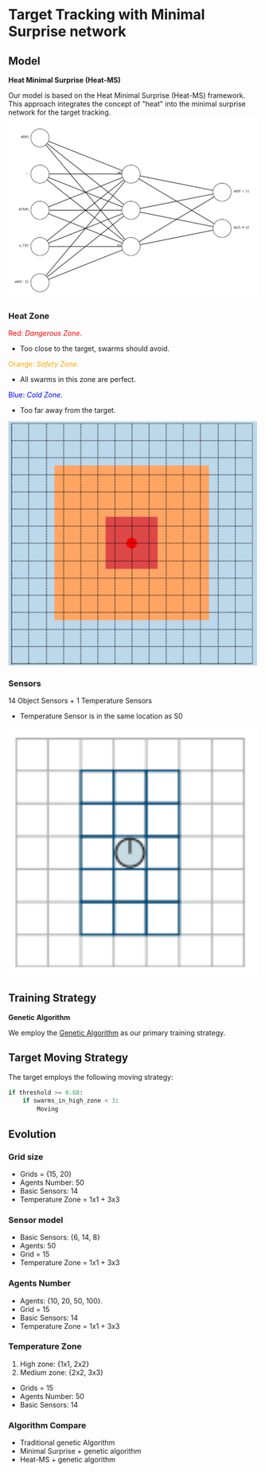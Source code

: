 # Target Tracking with Minimal Surprise network

## Model

**Heat Minimal Surprise (Heat-MS)**

Our model is based on the Heat Minimal Surprise (Heat-MS) framework. This approach integrates the concept of "heat" into the minimal surprise network for the target tracking. <br/>
<img src="/img/Action_net.png" alt="Action network" width="500"/>

### Heat Zone
<span style="color:red">Red: *Dangerous Zone*.</span> 
- Too close to the target, swarms should avoid. 

<span style="color:orange">Orange: *Safety Zone*.</span> 
- All swarms in this zone are perfect. 

<span style="color:blue">Blue: *Cold Zone*.</span> 
- Too far away from the target.

<img src="/img/Heat_Zone.png" alt="Heat Zones" width="500"/>

### Sensors
14 Object Sensors + 1 Temperature Sensors
- Temperature Sensor is in the same location as S0
<img src="/img/14 sensors.png" alt="Heat Zones" width="500"/>

## Training Strategy

**Genetic Algorithm**

We employ the [Genetic Algorithm](https://en.wikipedia.org/wiki/Genetic_algorithm) as our primary training strategy.

## Target Moving Strategy

The target employs the following moving strategy:

```python
if threshold >= 0.68:
    if swarms_in_high_zone < 3:
        Moving
```

## Evolution
### Grid size

- Grids = {15, 20}
- Agents Number: 50 
- Basic Sensors: 14
- Temperature Zone = 1x1 + 3x3

### Sensor model

- Basic Sensors: {6, 14, 8}
- Agents: 50
- Grid = 15
- Temperature Zone = 1x1 + 3x3

### Agents Number

- Agents: {10, 20, 50, 100}. 
- Grid = 15
- Basic Sensors: 14
- Temperature Zone = 1x1 + 3x3

### Temperature Zone

1. High zone: {1x1, 2x2}
2. Medium zone: {2x2, 3x3}

- Grids = 15
- Agents Number: 50 
- Basic Sensors: 14

### Algorithm Compare

- Traditional genetic Algorithm
- Minimal Surprise + genetic algorithm
- Heat-MS + genetic algorithm
